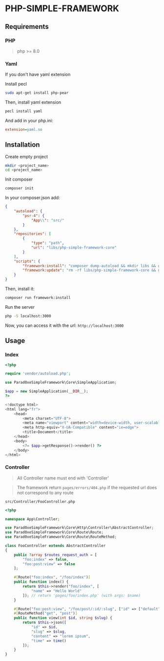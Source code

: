 # PHP-SIMPLE-FRAMEWORK

## Requirements

### PHP

>php \>= 8.0

### Yaml

If you don't have yaml extension


Install pecl

```bash
sudo apt-get install php-pear
```

Then, install yaml extension

```bash
pecl install yaml
```

And add in your php.ini:

```ini
extension=yaml.so
```

## Installation

Create empty project

```bash
mkdir <project_name>
cd <project_name>
```

Init composer

```bash
composer init
```

In your composer.json add:

```json
{
    "autoload": {
        "psr-4": {
            "App\\": "src/"
        }
    },
    "repositories": [
        {
            "type": "path",
            "url": "libs/php-simple-framework-core"
        }
    ],
    "scripts": {
        "framework:install": "composer dump-autoload && mkdir libs && git -C libs clone https://github.com/parad0xe/php-simple-framework-core.git && composer require parad0xe/php-simple-framework-core && cp -R libs/php-simple-framework-core/assets/* .",
        "framework:update": "rm -rf libs/php-simple-framework-core && git -C libs clone https://github.com/parad0xe/php-simple-framework-core.git"
    }
}
```

Then, install it:

```bash
composer run framework:install
```

Run the server

```bash
php -S localhost:3000
```

Now, you can access it with the url: `http://localhost:3000`

## Usage

### Index

```php
<?php

require 'vendor/autoload.php';

use Parad0xeSimpleFramework\Core\SimpleApplication;

$app = new SimpleApplication(__DIR__);
?>

<!doctype html>
<html lang="fr">
    <head>
        <meta charset="UTF-8">
        <meta name="viewport" content="width=device-width, user-scalable=no, initial-scale=1.0, maximum-scale=1.0, minimum-scale=1.0">
        <meta http-equiv="X-UA-Compatible" content="ie=edge">
        <title>Document</title>
    </head>
    <body>
        <?= $app->getResponse()->render() ?>
    </body>
</html>
```

### Controller

> All Controller name must end with 'Controller'

> The framework return `pages/errors/404.php` if the requested url does not correspond to any route

`src/Controller/FooController.php`

```php
<?php

namespace App\Controller;

use Parad0xeSimpleFramework\Core\Http\Controller\AbstractController;
use Parad0xeSimpleFramework\Core\Route\Route;
use Parad0xeSimpleFramework\Core\Route\RouteMethod;

class FooController extends AbstractController
{
    public ?array $routes_request_auth = [
        "foo:index" => false,
        "foo:post:view" => false
    ];

    #[Route("foo:index", "/foo/index")]
    public function index() {
        return $this->render("foo/index", [
            "name" => "Hello World"
        ]); // return 'pages/foo/index.php' (with args: $name)
    }

    #[Route("foo:post:view", "/foo/post/:id/:slug", ["id" => ["default" => 1, "regex" => "\d+"],"slug" => ["default" => "james", "regex" => "[a-zA-Z]+(-[a-zA-Z0-9]+)*"]])]
    #[RouteMethod("get", "post")]    
    public function view(int $id, string $slug) {
        return $this->json([
            "id" => $id,
            "slug" => $slug,
            "content" => "lorem ipsum",
            "time" => time()
        ]);
    }
}
```
